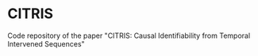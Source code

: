 # CITRIS
Code repository of the paper "CITRIS: Causal Identifiability from Temporal Intervened Sequences"
